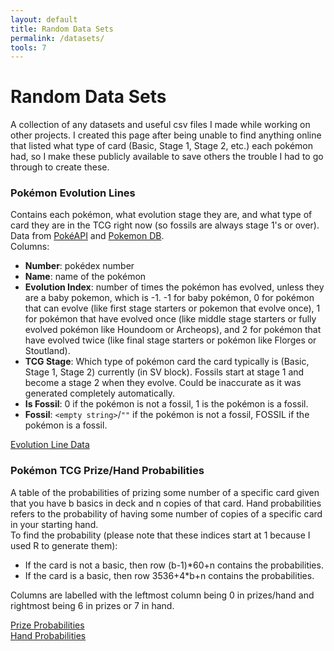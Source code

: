 ```yaml
---
layout: default
title: Random Data Sets
permalink: /datasets/
tools: 7
---
```

<style>
    h3 > a{
        color: #b5e853;
    }
</style>

# Random Data Sets 

A collection of any datasets and useful csv files I made while working on other projects. I created this page after being unable to find anything online that listed what type of card (Basic, Stage 1, Stage 2, etc.) each pokémon had, so I make these publicly available to save others the trouble I had to go through to create these.

### Pokémon Evolution Lines

Contains each pokémon, what evolution stage they are, and what type of card they are in the TCG right now (so fossils are always stage 1's or over). Data from [PokéAPI](https://pokeapi.co/) and [Pokemon DB](https://pokemondb.net/).  
Columns:
 - **Number**: pokédex number
 - **Name**: name of the pokémon
 - **Evolution Index**: number of times the pokémon has evolved, unless they are a baby pokemon, which is -1. -1 for baby pokémon, 0 for pokémon that can evolve (like first stage starters or pokemon that evolve once), 1 for pokémon that have evolved once (like middle stage starters or fully evolved pokémon like Houndoom or Archeops), and 2 for pokémon that have evolved twice (like final stage starters or pokémon like Florges or Stoutland).
 - **TCG Stage**: Which type of pokémon card the card typically is (Basic, Stage 1, Stage 2) currently (in SV block). Fossils start at stage 1 and become a stage 2 when they evolve. Could be inaccurate as it was generated completely automatically.
 - **Is Fossil**: 0 if the pokémon is not a fossil, 1 is the pokémon is a fossil.
 - **Fossil**: `<empty string>`/`""` if the pokémon is not a fossil, FOSSIL if the pokémon is a fossil.   

[Evolution Line Data](https://github.com/lastlegume/lastlegume.github.io/blob/main/assets/blog/prizeprobs/evolutionStages.csv)  


### Pokémon TCG Prize/Hand Probabilities

A table of the probabilities of prizing some number of a specific card given that you have b basics in deck and n copies of that card. Hand probabilities refers to the probability of having some number of copies of a specific card in your starting hand.  
To find the probability (please note that these indices start at 1 because I used R to generate them):
 - If the card is not a basic, then row (b-1)*60+n contains the probabilities.    
 - If the card is a basic, then row 3536+4*b+n contains the probabilities.    

Columns are labelled with the leftmost column being 0 in prizes/hand and rightmost being 6 in prizes or 7 in hand.  

[Prize Probabilities](https://github.com/lastlegume/lastlegume.github.io/blob/main/assets/blog/prizeprobs/combinedPrizeProbabilities.csv)  
[Hand Probabilities](https://github.com/lastlegume/lastlegume.github.io/blob/main/assets/blog/prizeprobs/combinedHandProbabilities.csv)  
